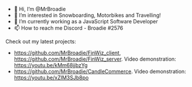 - 👋 Hi, I’m @MrBroadie
- 👀 I’m interested in Snowboarding, Motorbikes and Travelling!
- 🌱 I’m currently working as a JavaScript Software Developer
- 📫 How to reach me Discord - Broadie #2576

Check out my latest projects:
- https://github.com/MrBroadie/FinWiz_client, https://github.com/MrBroadie/FinWiz_server. Video demonstration: https://youtu.be/kMm68jjbzYg
- https://github.com/MrBroadie/CandleCommerce. Video demonstration: https://youtu.be/xZIM3SJb8po
